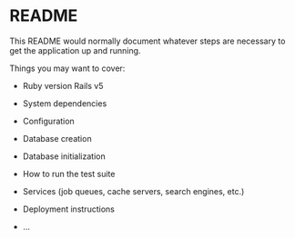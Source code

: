 # README

This README would normally document whatever steps are necessary to get the
application up and running.

Things you may want to cover:

* Ruby version
  Rails v5
* System dependencies

* Configuration

* Database creation

* Database initialization

* How to run the test suite

* Services (job queues, cache servers, search engines, etc.)

* Deployment instructions

* ...
